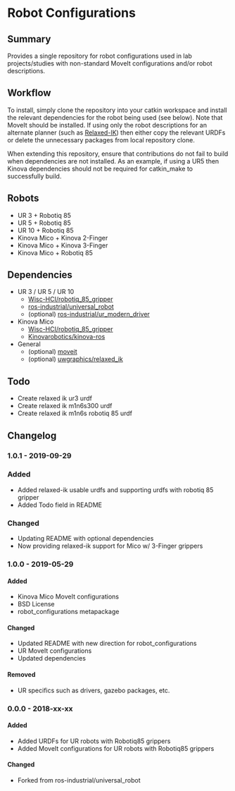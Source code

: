 # Robot Configurations

## Summary
Provides a single repository for robot configurations used in lab projects/studies
with non-standard MoveIt configurations and/or robot descriptions.

## Workflow

To install, simply clone the repository into your catkin workspace and install
the relevant dependencies for the robot being used (see below). Note that MoveIt
should be installed. If using only the robot descriptions for an alternate planner
(such as [Relaxed-IK](https://github.com/uwgraphics/relaxed_ik)) then either copy
the relevant URDFs or delete the unnecessary
packages from local repository clone.

When extending this repository, ensure that contributions do not fail to build
when dependencies are not installed. As an example, if using a UR5 then Kinova
dependencies should not be required for catkin_make to successfully build.

## Robots
- UR 3 + Robotiq 85
- UR 5 + Robotiq 85
- UR 10 + Robotiq 85
- Kinova Mico + Kinova 2-Finger
- Kinova Mico + Kinova 3-Finger
- Kinova Mico + Robotiq 85

## Dependencies
- UR 3 / UR 5 / UR 10
  - [Wisc-HCI/robotiq_85_gripper](https://github.com/Wisc-HCI/robotiq_85_gripper)
  - [ros-industrial/universal_robot](https://github.com/ros-industrial/universal_robot)
  - (optional) [ros-industrial/ur_modern_driver](https://github.com/ros-industrial/ur_modern_driver)
- Kinova Mico
  - [Wisc-HCI/robotiq_85_gripper](https://github.com/Wisc-HCI/robotiq_85_gripper)
  - [Kinovarobotics/kinova-ros](https://github.com/Kinovarobotics/kinova-ros)
- General
  - (optional) [moveit](http://wiki.ros.org/moveit)
  - (optional) [uwgraphics/relaxed_ik](https://github.com/uwgraphics/relaxed_ik)

## Todo
- Create relaxed ik ur3 urdf
- Create relaxed ik m1n6s300 urdf
- Create relaxed ik m1n6s robotiq 85 urdf

## Changelog

### 1.0.1 - 2019-09-29
### Added
- Added relaxed-ik usable urdfs and supporting urdfs with robotiq 85 gripper
- Added Todo field in README

### Changed
- Updating README with optional dependencies
- Now providing relaxed-ik support for Mico w/ 3-Finger grippers

### 1.0.0 - 2019-05-29
#### Added
- Kinova Mico MoveIt configurations
- BSD License
- robot_configurations metapackage

#### Changed
- Updated README with new direction for robot_configurations
- UR MoveIt configurations
- Updated dependencies

#### Removed
- UR specifics such as drivers, gazebo packages, etc.

### 0.0.0 - 2018-xx-xx
#### Added
- Added URDFs for UR robots with Robotiq85 grippers
- Added MoveIt configurations for UR robots with Robotiq85 grippers

#### Changed
- Forked from ros-industrial/universal_robot
